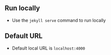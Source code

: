 ## Run locally

- Use the `jekyll serve` command to run locally

## Default URL

- Default local URL is `localhost:4000`
